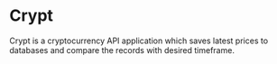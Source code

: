 # Crypt
Crypt is a cryptocurrency API application which saves latest prices to databases and compare the records with desired timeframe.
